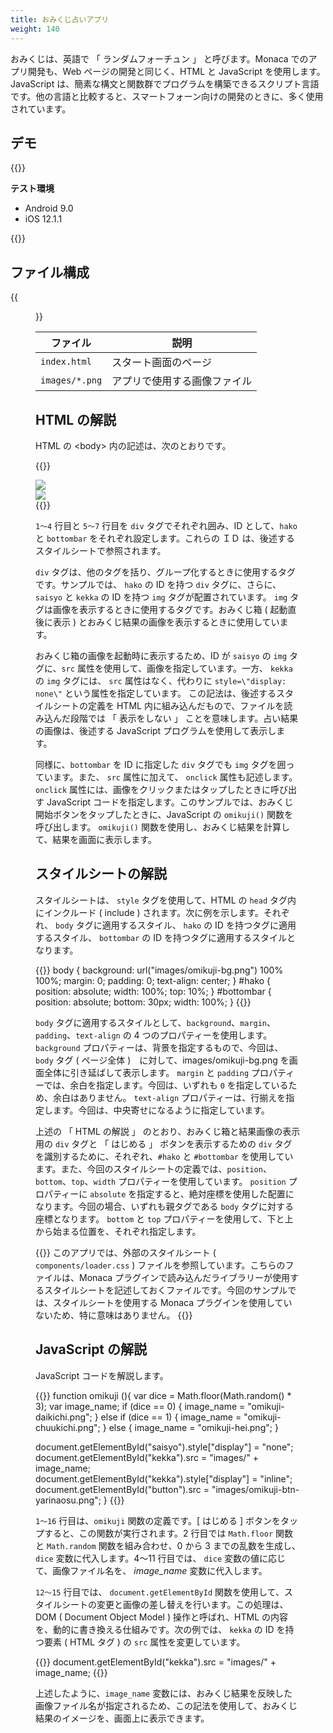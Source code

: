 ```yaml
---
title: おみくじ占いアプリ
weight: 140
---
```


おみくじは、英語で 「 ランダムフォーチュン 」 と呼びます。Monaca
でのアプリ開発も、Web ページの開発と同じく、HTML と JavaScript
を使用します。JavaScript
は、簡素な構文と関数群でプログラムを構築できるスクリプト言語です。他の言語と比較すると、スマートフォーン向けの開発のときに、多く使用されています。

## デモ 

{{<import pid="5c1ac173e7888547697f60aa" title="Omikuji Fortune Telling App">}}

**テスト環境**

- Android 9.0
- iOS 12.1.1

{{<iframeApp src="https://monaca.github.io/project-templates/23-omikuji/www/index.html">}}

## ファイル構成                                           

{{<figure src="/images/sampleapp/omikuji/1.png">}}                                

ファイル | 説明
--------------|-----------------------------------
`index.html` | スタート画面のページ           
`images/*.png` | アプリで使用する画像ファイル   

HTML の解説
-----------

HTML の &lt;body&gt; 内の記述は、次のとおりです。

{{<highlight html>}}
<div id="hako">
    <img id="saisyo" src="images/omikuji-box.png" />
    <img id="kekka" style="display : none;"/>
</div>
<div id="bottombar">
    <img id="button" src="images/omikuji-btn-hajimeru.png" onclick="omikuji()">
</div>
{{</highlight>}}

`1～4` 行目と `5～7` 行目を `div` タグでそれぞれ囲み、ID として、`hako` と
`bottombar` をそれぞれ設定します。これらの ＩＤ
は、後述するスタイルシートで参照されます。

`div`
タグは、他のタグを括り、グループ化するときに使用するタグです。サンプルでは、
`hako` の ID を持つ `div` タグに、さらに、 `saisyo` と `kekka` の ID
を持つ `img` タグが配置されています。 `img`
タグは画像を表示するときに使用するタグです。おみくじ箱 ( 起動直後に表示
) とおみくじ結果の画像を表示するときに使用しています。

おみくじ箱の画像を起動時に表示するため、ID が `saisyo` の `img`
タグに、`src` 属性を使用して、画像を指定しています。一方、 `kekka` の
`img` タグには、 `src` 属性はなく、代わりに `style=\"display: none\"`
という属性を指定しています。 この記法は、後述するスタイルシートの定義を
HTML 内に組み込んだもので、ファイルを読み込んだ段階では 「 表示をしない
」 ことを意味します。占い結果の画像は、後述する JavaScript
プログラムを使用して表示します。

同様に、`bottombar` を ID に指定した `div` タグでも `img`
タグを囲っています。また、 `src` 属性に加えて、 `onclick`
属性も記述します。 `onclick`
属性には、画像をクリックまたはタップしたときに呼び出す JavaScript
コードを指定します。このサンプルでは、おみくじ開始ボタンをタップしたときに、JavaScript
の `omikuji()` 関数を呼び出します。 `omikuji()`
関数を使用し、おみくじ結果を計算して、結果を画面に表示します。

スタイルシートの解説
--------------------

スタイルシートは、 `style` タグを使用して、HTML の `head`
タグ内にインクルード ( include ) されます。次に例を示します。それぞれ、
`body` タグに適用するスタイル、 `hako` の ID
を持つタグに適用するスタイル、 `bottombar` の ID
を持つタグに適用するスタイルとなります。

{{<highlight css>}}
body {
    background: url("images/omikuji-bg.png") 100% 100%;
    margin: 0;
    padding: 0;
    text-align: center;
}
#hako {
    position: absolute;
    width: 100%;
    top: 10%;
}
#bottombar {
    position: absolute;
    bottom: 30px;
    width: 100%;
}
{{</highlight>}}

`body`
タグに適用するスタイルとして、`background`、`margin`、`padding`、`text-align`
の 4 つのプロパティーを使用します。 `background`
プロパティーは、背景を指定するもので、今回は、 `body` タグ ( ページ全体
)　に対して、images/omikuji-bg.png を画面全体に引き延ばして表示します。
`margin` と `padding`
プロパティーでは、余白を指定します。今回は、いずれも `0`
を指定しているため、余白はありません。 `text-align`
プロパティーは、行揃えを指定します。今回は、中央寄せになるように指定しています。

上述の 「 HTML の解説 」 のとおり、おみくじ箱と結果画像の表示用の `div`
タグと 「 はじめる 」 ボタンを表示するための `div`
タグを識別するために、それぞれ、`#hako` と `#bottombar`
を使用しています。また、今回のスタイルシートの定義では、`position`、`bottom`、`top`、`width`
プロパティーを使用しています。 `position` プロパティーに `absolute`
を指定すると、絶対座標を使用した配置になります。今回の場合、いずれも親タグである
`body` タグに対する座標となります。 `bottom` と `top`
プロパティーを使用して、下と上から始まる位置を、それぞれ指定します。

{{<note>}}
  このアプリでは、外部のスタイルシート (  <code>components/loader.css</code> ) ファイルを参照しています。こちらのファイルは、Monaca プラグインで読み込んだライブラリーが使用するスタイルシートを記述しておくファイルです。今回のサンプルでは、スタイルシートを使用する Monaca プラグインを使用していないため、特に意味はありません。
{{</note>}}

JavaScript の解説
-----------------

JavaScript コードを解説します。

{{<highlight javascript>}}
function omikuji (){
  var dice = Math.floor(Math.random() * 3);
  var image_name;
  if (dice == 0) {
      image_name = "omikuji-daikichi.png";
  } else if  (dice == 1) {
      image_name = "omikuji-chuukichi.png";
  } else {
      image_name = "omikuji-hei.png";
  }

  document.getElementById("saisyo").style["display"] = "none";
  document.getElementById("kekka").src = "images/" + image_name;
  document.getElementById("kekka").style["display"] = "inline";
  document.getElementById("button").src = "images/omikuji-btn-yarinaosu.png";
}
{{</highlight>}}

`1～16` 行目は、`omikuji` 関数の定義です。\[ はじめる \]
ボタンをタップすると、この関数が実行されます。2 行目では `Math.floor`
関数と `Math.random` 関数を組み合わせ、0 から 3 までの乱数を生成し、
`dice` 変数に代入します。4～11 行目では、 `dice`
変数の値に応じて、画像ファイル名を、 *image\_name* 変数に代入します。

`12～15` 行目では、 `document.getElementById`
関数を使用して、スタイルシートの変更と画像の差し替えを行います。この処理は、DOM
( Document Object Model ) 操作と呼ばれ、HTML
の内容を、動的に書き換える仕組みです。次の例では、 `kekka` の ID
を持つ要素 ( HTML タグ ) の `src` 属性を変更しています。

{{<highlight javascript>}}
document.getElementById("kekka").src = "images/" + image_name;
{{</highlight>}}

上述したように、`image_name`
変数には、おみくじ結果を反映した画像ファイル名が指定されるため、この記法を使用して、おみくじ結果のイメージを、画面上に表示できます。

